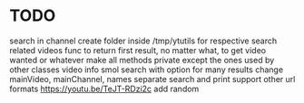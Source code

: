 # TODO

search in channel
create folder inside /tmp/ytutils for respective search
related videos
func to return first result, no matter what, to get video wanted or whatever
make all methods private except the ones used by other classes
video info
smol search with option for many results
change mainVideo, mainChannel, names
separate search and print
support other url formats https://youtu.be/TeJT-RDzi2c
add random